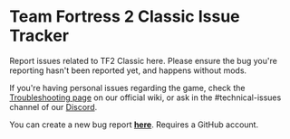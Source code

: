 # Team Fortress 2 Classic Issue Tracker
Report issues related to TF2 Classic here. Please ensure the bug you're reporting hasn't been reported yet, and happens without mods.

If you're having personal issues regarding the game, check the [Troubleshooting page](https://wiki.tf2classic.com/wiki/Troubleshooting) on our official wiki, or ask in the #technical-issues channel of our [Discord](https://discord.gg/3zMk4vn).

You can create a new bug report **[here](https://github.com/tf2classic/tf2classic-issue-tracker/issues/new)**. Requires a GitHub account.
